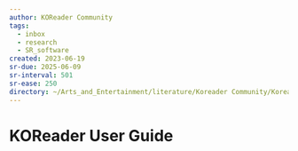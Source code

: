 ```yaml
---
author: KOReader Community
tags:
  - inbox
  - research
  - SR_software
created: 2023-06-19
sr-due: 2025-06-09
sr-interval: 501
sr-ease: 250
directory: ~/Arts_and_Entertainment/literature/Koreader Community/Koreader User Guide (1600)/
---
```


# KOReader User Guide

